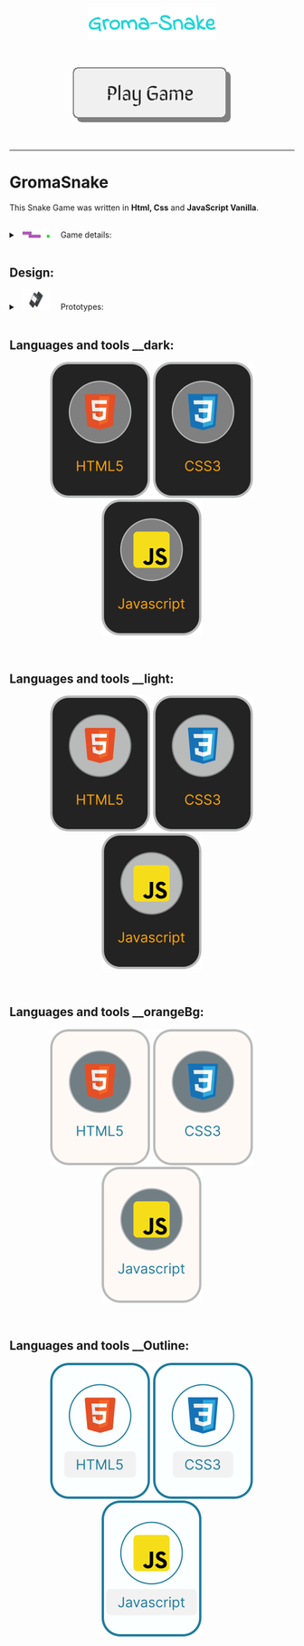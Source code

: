 <p align="center"><img src="src/assets/images/title_readme.svg" style="width:45%;" alt="FullPokeApp banner"/></p>

<br>

<p align="center"><a href="https://gromarant.github.io/GromaSnake/" target="_blank"><img src="src/assets/images/button_readme.svg" alt="Play icon"/></a></p>

<br>

---

# GromaSnake
This Snake Game was written in **Html, Css** and **JavaScript Vanilla**. &nbsp; &nbsp; 

<br>

<details>
<summary>
   &nbsp; <img src="src/assets/images/snake_readme.svg" target="_blank" style="width:48px;"/> &nbsp; &nbsp;
  Game details:
</summary>


### How to play the game  &nbsp; &nbsp; 🎮

 > Use the arrow keys or WDSA key combinations to move the snake around the board.

<br>

### The objective of the game  &nbsp; &nbsp; 🎯
> It is to guide the snake to the food, which will make it grow in size, while avoiding the walls or the snake's body, as that will end the game.

<br>

### Points  &nbsp; &nbsp; 🎰
> The game also features a scoring system, so you can see how many points you have earned. The higher your score, the more points you will earn!
    
<br>

<p align="center"><a href="https://gromarant.github.io/GromaSnake/" target="_blank"><img src="src/assets/images/button_readme.svg" alt="Play icon"/></a></p>

</details>

<br>

## Design:

<details>
<summary>
   &nbsp; <img src="src/assets/images/prototype_readme.svg" target="_blank" style="width:48px;"/> &nbsp; &nbsp;
  Prototypes:
</summary>

<br>

### Wireframes:

These are prototypes that serve as a visual guide that represents the skeletal framework of the game.

<br>

<details>
<summary>
 &nbsp; &nbsp; See Wireframes:
</summary>

<br>

<p align="center"><img src="src/assets/images/desktop.webp" alt="Desktop wireframe" style="width:400px;"/></p>
<p align="center">Desktop layout design</p>

<br>

---

<br>

<p align="center"><img src="src/assets/images/mobile_portrait.webp" alt="Desktop wireframe" style="width:300px;"/></p>
<p align="center">Mobile layout design in portrait mode</p>

<br>

---

<br>

<p align="center"><img src="src/assets/images/mobile_landscape.webp" alt="Desktop wireframe" style="width:400px;"/></p>
<p align="center">Mobile layout design in landscape mode</p>

<br>

</details>
</details>

<br>

## Languages and tools __dark:

<p align="center">
<a href="https://gromarant.github.io/GromaSnake/" target="_blank"><img src="src/assets/images/html_readme_dark.svg" alt="html_readme_dark"/></a>
<a href="https://gromarant.github.io/GromaSnake/" target="_blank"><img src="src/assets/images/css_readme_dark.svg" alt="css_readme_dark"/></a>
<a href="https://gromarant.github.io/GromaSnake/" target="_blank"><img src="src/assets/images/javascript_readme_dark.svg" alt="javascript_readme_dark"/></a>
</p>

<br>

## Languages and tools __light:

<p align="center">
<a href="https://gromarant.github.io/GromaSnake/" target="_blank"><img src="src/assets/images/html_readme_light.svg" alt="html_readme_light"/></a>
<a href="https://gromarant.github.io/GromaSnake/" target="_blank"><img src="src/assets/images/css_readme_light.svg" alt="css_readme_light"/></a>
<a href="https://gromarant.github.io/GromaSnake/" target="_blank"><img src="src/assets/images/javascript_readme_light.svg" alt="javascript_readme_light"/></a>
</p>

<br>

## Languages and tools __orangeBg:

<p align="center">
<a href="https://gromarant.github.io/GromaSnake/" target="_blank"><img src="src/assets/images/html_readme_orangeBg.svg" alt="html_readme_light"/></a>
<a href="https://gromarant.github.io/GromaSnake/" target="_blank"><img src="src/assets/images/css_readme_orangeBg.svg" alt="css_readme_light"/></a>
<a href="https://gromarant.github.io/GromaSnake/" target="_blank"><img src="src/assets/images/javascript_readme_orangeBg.svg" alt="javascript_readme_light"/></a>
</p>

<br>

## Languages and tools __Outline:

<p align="center">
<a href="https://gromarant.github.io/GromaSnake/" target="_blank"><img src="src/assets/images/html_readme_outline.svg" alt="html_readme_light"/></a>
<a href="https://gromarant.github.io/GromaSnake/" target="_blank"><img src="src/assets/images/css_readme_outline.svg" alt="css_readme_light"/></a>
<a href="https://gromarant.github.io/GromaSnake/" target="_blank"><img src="src/assets/images/javascript_readme_outline.svg" alt="javascript_readme_light"/></a>
</p>